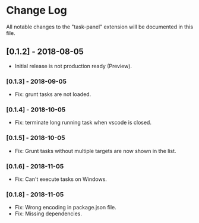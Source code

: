 # Change Log
All notable changes to the "task-panel" extension will be documented in this file.

## [0.1.2] - 2018-08-05
- Initial release is not production ready (Preview).

### [0.1.3] - 2018-09-05

- Fix: grunt tasks are not loaded.

### [0.1.4] - 2018-10-05

- Fix: terminate long running task when vscode is closed.

### [0.1.5] - 2018-10-05

- Fix: Grunt tasks without multiple targets are now shown in the list.

### [0.1.6] - 2018-11-05

- Fix: Can't execute tasks on Windows.

### [0.1.8] - 2018-11-05

- Fix: Wrong encoding in package.json file.
- Fix: Missing dependencies.